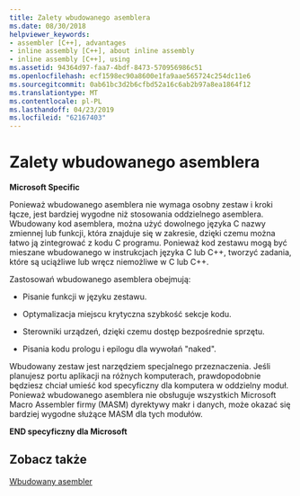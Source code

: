 ```yaml
---
title: Zalety wbudowanego asemblera
ms.date: 08/30/2018
helpviewer_keywords:
- assembler [C++], advantages
- inline assembly [C++], about inline assembly
- inline assembly [C++], using
ms.assetid: 94364d97-faa7-4bdf-8473-570956986c51
ms.openlocfilehash: ecf1598ec90a8600e1fa9aae565724c254dc11e6
ms.sourcegitcommit: 0ab61bc3d2b6cfbd52a16c6ab2b97a8ea1864f12
ms.translationtype: MT
ms.contentlocale: pl-PL
ms.lasthandoff: 04/23/2019
ms.locfileid: "62167403"
---
```

# <a name="advantages-of-inline-assembly"></a>Zalety wbudowanego asemblera

**Microsoft Specific**

Ponieważ wbudowanego asemblera nie wymaga osobny zestaw i kroki łącze, jest bardziej wygodne niż stosowania oddzielnego asemblera. Wbudowany kod asemblera, można użyć dowolnego języka C nazwy zmiennej lub funkcji, która znajduje się w zakresie, dzięki czemu można łatwo ją zintegrować z kodu C programu. Ponieważ kod zestawu mogą być mieszane wbudowanego w instrukcjach języka C lub C++, tworzyć zadania, które są uciążliwe lub wręcz niemożliwe w C lub C++.

Zastosowań wbudowanego asemblera obejmują:

- Pisanie funkcji w języku zestawu.

- Optymalizacja miejscu krytyczna szybkość sekcje kodu.

- Sterowniki urządzeń, dzięki czemu dostęp bezpośrednie sprzętu.

- Pisania kodu prologu i epilogu dla wywołań "naked".

Wbudowany zestaw jest narzędziem specjalnego przeznaczenia. Jeśli planujesz portu aplikacji na różnych komputerach, prawdopodobnie będziesz chciał umieść kod specyficzny dla komputera w oddzielny moduł. Ponieważ wbudowanego asemblera nie obsługuje wszystkich Microsoft Macro Assembler firmy (MASM) dyrektywy makr i danych, może okazać się bardziej wygodne służące MASM dla tych modułów.

**END specyficzny dla Microsoft**

## <a name="see-also"></a>Zobacz także

[Wbudowany asembler](../../assembler/inline/inline-assembler.md)<br/>